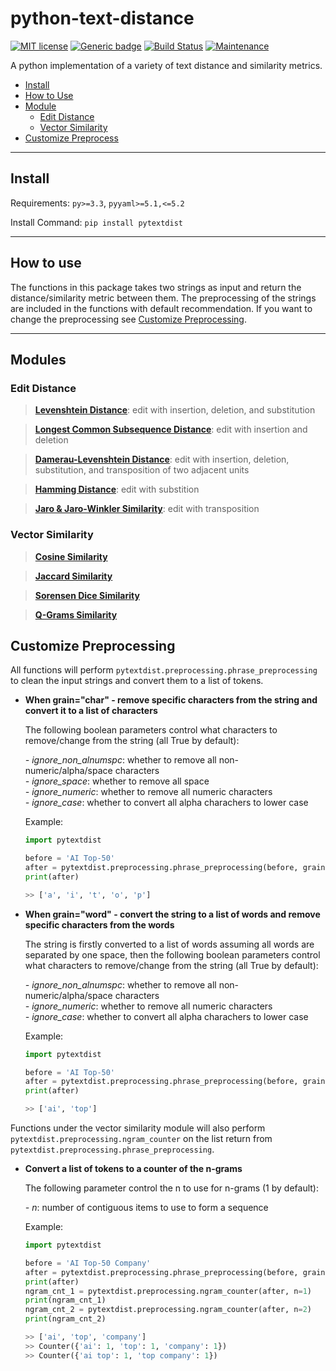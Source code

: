 # python-text-distance

[![MIT license](https://img.shields.io/badge/License-MIT-blue.svg)](https://lbesson.mit-license.org/) 
[![Generic badge](https://img.shields.io/badge/pypi%20package-0.1.3-blue.svg)](https://pypi.org/project/pytextdist/)
[![Build Status](https://travis-ci.com/ywu94/python-text-distance.svg?branch=master)](https://travis-ci.com/ywu94/python-text-distance)
[![Maintenance](https://img.shields.io/badge/Maintained%3F-yes-1abc9c.svg)](https://GitHub.com/Naereen/StrapDown.js/graphs/commit-activity)

A python implementation of a variety of text distance and similarity metrics.

* [Install](#install)
* [How to Use](#use)
* [Module](#module)
  * [Edit Distance](#edit)
  * [Vector Similarity](#vec)
* [Customize Preprocess](#preprocessing)

---

<a id='install'></a>
## Install

Requirements: `py>=3.3`, `pyyaml>=5.1,<=5.2`

Install Command: `pip install pytextdist`

---

<a id='use'></a>
## How to use

The functions in this package takes two strings as input and return the distance/similarity metric between them. The preprocessing of the strings are included in the functions with default recommendation. If you want to change the preprocessing see [Customize Preprocessing](#preprocessing).

---
<a id='module'></a>
## Modules

<a id='edit'></a>
### Edit Distance

> **[Levenshtein Distance](https://en.wikipedia.org/wiki/Levenshtein_distance)**: edit with insertion, deletion, and substitution

> **[Longest Common Subsequence Distance](https://en.wikipedia.org/wiki/Longest_common_subsequence_problem)**: edit with insertion and deletion 

> **[Damerau-Levenshtein Distance](https://en.wikipedia.org/wiki/Damerau%E2%80%93Levenshtein_distance)**: edit with insertion, deletion, substitution, and transposition of two adjacent units

> **[Hamming Distance](https://en.wikipedia.org/wiki/Hamming_distance)**: edit with substition

> **[Jaro & Jaro-Winkler Similarity](https://en.wikipedia.org/wiki/Jaro%E2%80%93Winkler_distance)**: edit with transposition

<a id='vec'></a>
### Vector Similarity

> **[Cosine Similarity](https://en.wikipedia.org/wiki/Cosine_similarity)**

> **[Jaccard Similarity](https://en.wikipedia.org/wiki/Jaccard_index)**

> **[Sorensen Dice Similarity](https://en.wikipedia.org/wiki/S%C3%B8rensen%E2%80%93Dice_coefficient)**

> **[Q-Grams Similarity](https://www.sciencedirect.com/science/article/pii/0304397592901434)**

<a id='preprocessing'></a>
## Customize Preprocessing

All functions will perform `pytextdist.preprocessing.phrase_preprocessing` to clean the input strings and convert them to a list of tokens.

* **When grain="char" - remove specific characters from the string and convert it to a list of characters**

   The following boolean parameters control what characters to remove/change from the string (all True by default):

   *- ignore_non_alnumspc*: whether to remove all non-numeric/alpha/space characters <br/>
   *- ignore_space*: whether to remove all space <br/>
   *- ignore_numeric*: whether to remove all numeric characters <br/>
   *- ignore_case*: whether to convert all alpha charachers to lower case <br/>

   Example:
  ```python
  import pytextdist
  
  before = 'AI Top-50'
  after = pytextdist.preprocessing.phrase_preprocessing(before, grain='char')
  print(after)
  
  >> ['a', 'i', 't', 'o', 'p']
  ```

* **When grain="word" - convert the string to a list of words and remove specific characters from the words**

   The string is firstly converted to a list of words assuming all words are separated by one space, then the following boolean parameters control what characters to remove/change from the string (all True by default):
   
   *- ignore_non_alnumspc*: whether to remove all non-numeric/alpha/space characters <br/>
   *- ignore_numeric*: whether to remove all numeric characters <br/>
   *- ignore_case*: whether to convert all alpha charachers to lower case <br/>
   
  Example:
  ```python
  import pytextdist
  
  before = 'AI Top-50'
  after = pytextdist.preprocessing.phrase_preprocessing(before, grain='word')
  print(after)

  >> ['ai', 'top']
  ```

Functions under the vector similarity module will also perform `pytextdist.preprocessing.ngram_counter` on the list return from `pytextdist.preprocessing.phrase_preprocessing`.

* **Convert a list of tokens to a counter of the n-grams**

   The following parameter control the n to use for n-grams (1 by default):
   
   *- n*: number of contiguous items to use to form a sequence
   
   Example:
  ```python
  import pytextdist
  
  before = 'AI Top-50 Company'
  after = pytextdist.preprocessing.phrase_preprocessing(before, grain='word')
  print(after)
  ngram_cnt_1 = pytextdist.preprocessing.ngram_counter(after, n=1)
  print(ngram_cnt_1)
  ngram_cnt_2 = pytextdist.preprocessing.ngram_counter(after, n=2)
  print(ngram_cnt_2)

  >> ['ai', 'top', 'company']
  >> Counter({'ai': 1, 'top': 1, 'company': 1})
  >> Counter({'ai top': 1, 'top company': 1})
  ```
